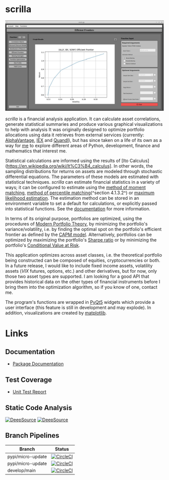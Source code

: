 # scrilla

![](https://github.com/chinchalinchin/chinchalinchin/blob/main/assets/scrilla_gui_ii.png)

*scrilla* is a financial analysis application. It can calculate asset correlations, generate statistical summaries and produce various graphical visualizations to help with analysis It was originally designed to optimize portfolio allocations using data it retrieves from external services (currently: [AlphaVantage](https://www.alphavantage.co), [IEX](https://iexcloud.io/) and [Quandl](https://www.quandl.com/)), but has since taken on a life of its own as a way for [me](https://github.com/chinchalinchin) to explore different areas of Python, development, finance and mathematics that interest me. 

Statistical calculations are informed using the results of [Ito Calculus](https://en.wikipedia.org/wiki/It%C3%B4_calculus]. In other words, the sampling distributions for returns on assets are modeled through stochastic differential equations. The parameters of these models are estimated with statistical techniques. *scrilla* can estimate financial statistics in a variety of ways; it can be configured to estimate using the [method of moment matching](https://en.wikipedia.org/wiki/Method_of_moments_(statistics)), [method of percentile matching](https://openacttexts.github.io/Loss-Data-Analytics/C-ModelSelection.html)(^section 4.1.3.2^) or [maximum likelihood estimation](https://en.wikipedia.org/wiki/Maximum_likelihood_estimation). The estimation method can be stored in an environment variable to set a default for calculations, or explicitly passed into statistical functions. See the [documentation](https://chinchalinchin.github.io/scrilla/) for more information. 

In terms of its original purpose, portfolios are optimized, using the procedures of [Modern Portfolio Theory](https://en.wikipedia.org/wiki/Modern_portfolio_theory), by minimizing the portfolio's variance/volatility, i.e. by finding the optimal spot on the portfolio's efficient frontier as defined by the [CAPM model](https://en.wikipedia.org/wiki/Capital_asset_pricing_model). Alternatively, portfolios can be optimized by maximizing the portfolio's [Sharpe ratio](https://en.wikipedia.org/wiki/Sharpe_ratio) or by minimizing the portfolio's [Conditional Value at Risk](https://en.wikipedia.org/wiki/Expected_shortfall#Optimization_of_expected_shortfall).

This application optimizes across asset classes, i.e. the theoretical portfolio being constructed can be composed of equities, cryptocurrencies or both. In a future release, I would like to include fixed income assets, volatility assets (<i>VIX</i> futures, options, etc.) and other derivatives, but for now, only those two asset types are supported. I am looking for a good API that provides historical data on the other types of financial instruments before I bring them into the optimization algorithm, so if you know of one, contact me. 

The program's functions are wrapped in [PyQt5](https://doc.qt.io/qtforpython/index.html) widgets which provide a user interface (this feature is still in development and may explode). In addition, visualizations are created by [matplotlib](https://matplotlib.org/3.3.3/contents.html).

# Links

## Documentation
- [Package Documentation](https://chinchalinchin.github.io/scrilla/package/index.html)

## Test Coverage
- [Unit Test Report](https://chinchalinchin.github.io/scrilla/coverage/index.html)

## Static Code Analysis
[![DeepSource](https://deepsource.io/gh/chinchalinchin/scrilla.svg/?label=active+issues&show_trend=true&token=tD25pyXAL4uIvrccqjlwzXIU)](https://deepsource.io/gh/chinchalinchin/scrilla/?ref=repository-badge)
[![DeepSource](https://deepsource.io/gh/chinchalinchin/scrilla.svg/?label=resolved+issues&show_trend=true&token=tD25pyXAL4uIvrccqjlwzXIU)](https://deepsource.io/gh/chinchalinchin/scrilla/?ref=repository-badge)

## Branch Pipelines
| Branch | Status |
| ------ | ------ |
| pypi/micro-update | [![CircleCI](https://circleci.com/gh/chinchalinchin/scrilla/tree/pypi%2Fmicro-update.svg?style=svg)](https://circleci.com/gh/chinchalinchin/scrilla/tree/pypi%2Fmicro-update) |
| pypi/micro-update | [![CircleCI](https://circleci.com/gh/chinchalinchin/scrilla/tree/pypi%2Fminor-update.svg?style=svg)](https://circleci.com/gh/chinchalinchin/scrilla/tree/pypi%2Fminor-update) |
| develop/main | [![CircleCI](https://circleci.com/gh/chinchalinchin/scrilla/tree/develop%2Fmain.svg?style=svg)](https://circleci.com/gh/chinchalinchin/scrilla/tree/develop%2Fmain)| 
